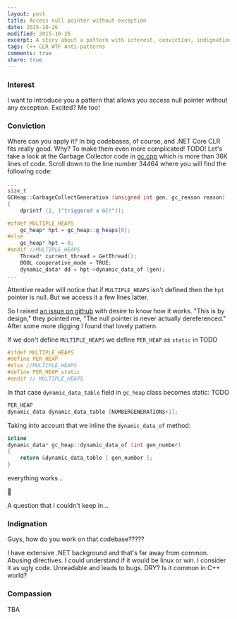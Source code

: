 ```yaml
---
layout: post
title: Access null pointer without exception
date: 2015-10-26
modified: 2015-10-26
excerpt: A story about a pattern with interest, conviction, indignation and compassion in the end.
tags: C++ CLR WTF Anti-patterns
comments: true
share: true
---
```


### Interest

I want to introduce you a pattern that allows you access null pointer without any exception. Excited? Me too!


### Conviction

Where can you apply it? In big codebases, of course, and .NET Core CLR fits really good. Why? To make them even more complicated! TODO!
Let's take a look at the Garbage Collector code in [gc.cpp][gc.cpp] which is more than 36K lines of code. Scroll down to the line number 34464 where you will find the following code:

```cpp
...
size_t
GCHeap::GarbageCollectGeneration (unsigned int gen, gc_reason reason)
{
    dprintf (2, ("triggered a GC!"));

#ifdef MULTIPLE_HEAPS
    gc_heap* hpt = gc_heap::g_heaps[0];
#else
    gc_heap* hpt = 0;
#endif //MULTIPLE_HEAPS
    Thread* current_thread = GetThread();
    BOOL cooperative_mode = TRUE;
    dynamic_data* dd = hpt->dynamic_data_of (gen);
...
```

Attentive reader will notice that if `MULTIPLE_HEAPS` isn't defined then the `hpt` pointer is null. But we access it a few lines latter.

So I raised [an issue on github][issue] with desire to know how it works. "This is by design," they pointed me, "The null pointer is never actually dereferenced." After some more digging I found that lovely pattern.

If we don't define `MULTIPLE_HEAPS` we define `PER_HEAP` as `static` in TODO

```cpp
#ifdef MULTIPLE_HEAPS
#define PER_HEAP
#else //MULTIPLE_HEAPS
#define PER_HEAP static
#endif // MULTIPLE_HEAPS
```

In that case `dynamic_data_table` field in `gc_heap` class becomes static: TODO

```cpp
PER_HEAP
dynamic_data dynamic_data_table [NUMBERGENERATIONS+1];
```

Taking into account that we inline the `dynamic_data_of` method:

```cpp
inline
dynamic_data* gc_heap::dynamic_data_of (int gen_number)
{
    return &dynamic_data_table [ gen_number ];
}
```

everything works...

:see_no_evil:

A question that I couldn't keep in...

### Indignation

Guys, how do you work on that codebase?????

I have extensive .NET background and that's far away from common. Abusing directives. I could understand if it would be linux or win. I consider it as ugly code. Unreadable and leads to bugs.
DRY?
Is it common in C++ world?

### Compassion

TBA

  [gc.cpp]: https://raw.githubusercontent.com/dotnet/coreclr/release/1.0.0-rc1/src/gc/gc.cpp
  [issue]: https://github.com/dotnet/coreclr/issues/1860

